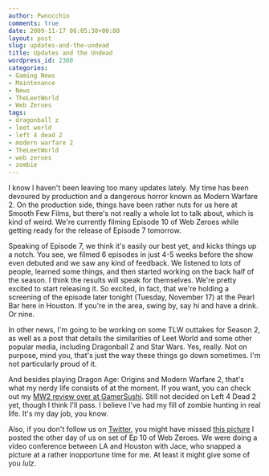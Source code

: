 ```yaml
---
author: Pwnocchio
comments: true
date: 2009-11-17 06:05:38+00:00
layout: post
slug: updates-and-the-undead
title: Updates and the Undead
wordpress_id: 2360
categories:
- Gaming News
- Maintenance
- News
- TheLeetWorld
- Web Zeroes
tags:
- dragonball z
- leet world
- left 4 dead 2
- modern warfare 2
- TheLeetWorld
- web zeroes
- zombie
---
```


I know I haven't been leaving too many updates lately. My time has been devoured by production and a dangerous horror known as Modern Warfare 2. On the production side, things have been rather nuts for us here at Smooth Few Films, but there's not really a whole lot to talk about, which is kind of weird. We're currently filming Episode 10 of Web Zeroes while getting ready for the release of Episode 7 tomorrow. 

Speaking of Episode 7, we think it's easily our best yet, and kicks things up a notch. You see, we filmed 6 episodes in just 4-5 weeks before the show even debuted and we saw any kind of feedback. We listened to lots of people, learned some things, and then started working on the back half of the season. I think the results will speak for themselves. We're pretty excited to start releasing it. So excited, in fact, that we're holding a screening of the episode later tonight (Tuesday, November 17) at the Pearl Bar here in Houston. If you're in the area, swing by, say hi and have a drink. Or nine.

In other news, I'm going to be working on some TLW outtakes for Season 2, as well as a post that details the similarities of Leet World and some other popular media, including Dragonball Z and Star Wars. Yes, really. Not on purpose, mind you, that's just the way these things go down sometimes. I'm not particularly proud of it.

And besides playing Dragon Age: Origins and Modern Warfare 2, that's what my nerdy life consists of at the moment. If you want, you can check out my [MW2 review over at GamerSushi](http://gamersushi.com/2009/11/16/review-modern-warfare-2/). Still not decided on Left 4 Dead 2 yet, though I think I'll pass. I believe I've had my fill of zombie hunting in real life. It's my day job, you know.

Also, if you don't follow us on [Twitter](http://twitter.com/smoothfewfilms/), you might have missed [this picture](http://photos-h.ak.fbcdn.net/hphotos-ak-snc3/hs115.snc3/16252_197526337447_157422747447_3934306_274298_n.jpg) I posted the other day of us on set of Ep 10 of Web Zeroes. We were doing a video conference between LA and Houston with Jace, who snapped a picture at a rather inopportune time for me. At least it might give some of you _lulz_.

